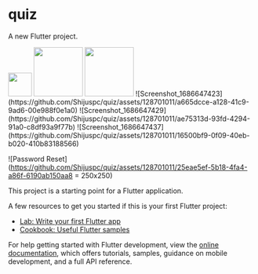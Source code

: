 # quiz

A new Flutter project.

<img src="[https://github.com/favicon.ico](https://github.com/Shijuspc/quiz/assets/128701011/25eae5ef-5b18-4fa4-a86f-6190ab150aa8)" width="48">
<img src="(https://github.com/Shijuspc/quiz/assets/128701011/f97d09a5-a22c-4e93-a91f-8e91496f1a4f)" width="100" height="100">
<img src="(https://github.com/Shijuspc/quiz/assets/128701011/16500bf9-0f09-40eb-b020-410b83188566)" width="100" height="100">
![Screenshot_1686647423](https://github.com/Shijuspc/quiz/assets/128701011/a665dcce-a128-41c9-9ad6-00e988f0e1a0)
![Screenshot_1686647429](https://github.com/Shijuspc/quiz/assets/128701011/ae75313d-93fd-4294-91a0-c8df93a9f77b)
![Screenshot_1686647437](https://github.com/Shijuspc/quiz/assets/128701011/16500bf9-0f09-40eb-b020-410b83188566)

![Password Reset](https://github.com/Shijuspc/quiz/assets/128701011/25eae5ef-5b18-4fa4-a86f-6190ab150aa8 = 250x250)

This project is a starting point for a Flutter application.

A few resources to get you started if this is your first Flutter project:

- [Lab: Write your first Flutter app](https://docs.flutter.dev/get-started/codelab)
- [Cookbook: Useful Flutter samples](https://docs.flutter.dev/cookbook)

For help getting started with Flutter development, view the
[online documentation](https://docs.flutter.dev/), which offers tutorials,
samples, guidance on mobile development, and a full API reference.
